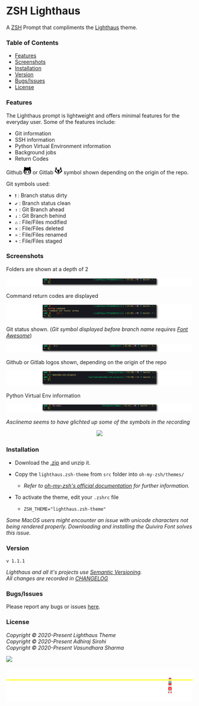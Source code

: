 # ZSH Lighthaus
A [ZSH](https://www.zsh.org/) Prompt that compliments the [Lighthaus](https://github.com/lighthaus-theme/lighthaus/zsh) theme. </br>


### Table of Contents
- [Features](#features)
- [Screenshots](#screenshots)
- [Installation](#installation)
- [Version](#version)
- [Bugs/Issues](#bugs/issues)
- [License](#license)

### Features
The Lighthaus prompt is lightweight and offers minimal features for the everyday user.
Some of the features include:
- Git information
- SSH information
- Python Virtual Environment information
- Background jobs
- Return Codes

Github <img src="https://raw.githubusercontent.com/lighthaus-theme/zsh/master/github-logo.png" width="20" height="20"> or Gitlab <img src="https://raw.githubusercontent.com/lighthaus-theme/zsh/master/gitlab-logo.png" width="20" height="20"> symbol shown depending on the origin of the repo.


Git symbols used:
- `❗` : Branch status dirty
- `✔` : Branch status clean
- `↑` : Git Branch ahead
- `↓` : Git Branch behind
- `♺` : File/Files modified
- `×` : File/Files deleted
- `»` : File/Files renamed
- `+` : File/Files staged

### Screenshots

Folders are shown at a depth of 2
<p align="center"><img src="https://raw.githubusercontent.com/lighthaus-theme/zsh/master/zsh-01.png"><p>

Command return codes are displayed
<p align="center"><img src="https://raw.githubusercontent.com/lighthaus-theme/zsh/master/zsh-02.png"><p>

Git status shown.  (_Git symbol displayed before branch name requires [Font Awesome](https://fontawesome.com/)_)
<p align="center"><img src="https://raw.githubusercontent.com/lighthaus-theme/zsh/master/zsh-03.png"><p>

Github or Gitlab logos shown, depending on the origin of the repo
<p align="center"><img src="https://raw.githubusercontent.com/lighthaus-theme/zsh/master/zsh-05.png"><p>

Python Virtual Env information
<p align="center"><img src="https://raw.githubusercontent.com/lighthaus-theme/zsh/master/zsh-04.png"><p>

_Asciinema seems to have glichted up  some of the symbols in the recording_
<p align="center"><a href="https://asciinema.org/a/366292" target="_blank"><img src="https://asciinema.org/a/366292.svg" /></a><p>

### Installation
- Download the [.zip](https://github.com/lighthaus-theme/zsh/archive/master.zip) and unzip it.
- Copy the `lighthaus.zsh-theme` from `src` folder into `oh-my-zsh/themes/`
    - _Refer to [oh-my-zsh's official documentation](https://github.com/ohmyzsh/ohmyzsh/wiki/Customization#overriding-and-adding-themes) for further information._

- To activate the theme, edit your `.zshrc` file
    -   ``` vim
        ZSH_THEME="lighthaus.zsh-theme"
        ```
_Some MacOS users might encounter an issue with unicode characters not being rendered properly. Downloading and installing the Quivira Font solves this issue._

### Version
```
v 1.1.1
```

_Lighthaus and all it's projects use [Semantic Versioning](https://semver.org/)._ <br/>
_All changes are recorded in [CHANGELOG](https://github.com/lighthaus-theme/zsh/blob/master/CHANGELOG.md)_

### Bugs/Issues
Please report any bugs or issues [here](https://github.com/lighthaus-theme/zsh/issues).

### License

_Copyright © 2020-Present Lighthaus Theme_<br>
_Copyright © 2020-Present Adhiraj Sirohi_<br>
_Copyright © 2020-Present Vasundhara Sharma_

<p align="left"><a href="https://github.com/lighthaus-theme/zsh/blob/master/LICENSE"><img src="https://img.shields.io/static/v1.svg??style=flat&logo=appveyore&label=License&message=MIT&colorA=1C918A&colorB=50C16E"/></a></p>

<p align="center"><img src="https://raw.githubusercontent.com/lighthaus-theme/lighthaus/9e5cf66db03fc3e183e6cfbf7c4c04263a4f23df/ImageResources/lighthaus-border.svg"><p>

